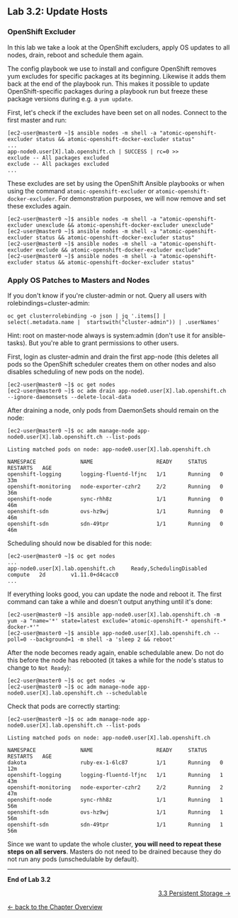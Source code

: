 ## Lab 3.2: Update Hosts

### OpenShift Excluder
In this lab we take a look at the OpenShift excluders, apply OS updates to all nodes, drain, reboot and schedule them again.

The config playbook we use to install and configure OpenShift removes yum excludes for specific packages at its beginning. Likewise it adds them back at the end of the playbook run. This makes it possible to update OpenShift-specific packages during a playbook run but freeze these package versions during e.g. a `yum update`.

First, let's check if the excludes have been set on all nodes. Connect to the first master and run:
```
[ec2-user@master0 ~]$ ansible nodes -m shell -a "atomic-openshift-excluder status && atomic-openshift-docker-excluder status"
...
app-node0.user[X].lab.openshift.ch | SUCCESS | rc=0 >>
exclude -- All packages excluded
exclude -- All packages excluded
...
```

These excludes are set by using the OpenShift Ansible playbooks or when using the command `atomic-openshift-excluder` or `atomic-openshift-docker-excluder`. For demonstration purposes, we will now remove and set these excludes again.

```
[ec2-user@master0 ~]$ ansible nodes -m shell -a "atomic-openshift-excluder unexclude && atomic-openshift-docker-excluder unexclude"
[ec2-user@master0 ~]$ ansible nodes -m shell -a "atomic-openshift-excluder status && atomic-openshift-docker-excluder status"
[ec2-user@master0 ~]$ ansible nodes -m shell -a "atomic-openshift-excluder exclude && atomic-openshift-docker-excluder exclude"
[ec2-user@master0 ~]$ ansible nodes -m shell -a "atomic-openshift-excluder status && atomic-openshift-docker-excluder status"
```


### Apply OS Patches to Masters and Nodes

If you don't know if you're cluster-admin or not.
Query all users with rolebindings=cluster-admin:
```
oc get clusterrolebinding -o json | jq '.items[] | select(.metadata.name |  startswith("cluster-admin")) | .userNames'
```

Hint: root on master-node always is system:admin (don't use it for ansible-tasks). But you're able to grant permissions to other users.

First, login as cluster-admin and drain the first app-node (this deletes all pods so the OpenShift scheduler creates them on other nodes and also disables scheduling of new pods on the node).
```
[ec2-user@master0 ~]$ oc get nodes
[ec2-user@master0 ~]$ oc adm drain app-node0.user[X].lab.openshift.ch --ignore-daemonsets --delete-local-data
```

After draining a node, only pods from DaemonSets should remain on the node:
```
[ec2-user@master0 ~]$ oc adm manage-node app-node0.user[X].lab.openshift.ch --list-pods

Listing matched pods on node: app-node0.user[X].lab.openshift.ch

NAMESPACE              NAME                    READY     STATUS    RESTARTS   AGE
openshift-logging      logging-fluentd-lfjnc   1/1       Running   0          33m
openshift-monitoring   node-exporter-czhr2     2/2       Running   0          36m
openshift-node         sync-rhh8z              1/1       Running   0          46m
openshift-sdn          ovs-hz9wj               1/1       Running   0          46m
openshift-sdn          sdn-49tpr               1/1       Running   0          46m
```

Scheduling should now be disabled for this node:
```
[ec2-user@master0 ~]$ oc get nodes
...
app-node0.user[X].lab.openshift.ch     Ready,SchedulingDisabled   compute   2d        v1.11.0+d4cacc0
...

```

If everything looks good, you can update the node and reboot it. The first command can take a while and doesn't output anything until it's done:
```
[ec2-user@master0 ~]$ ansible app-node0.user[X].lab.openshift.ch -m yum -a "name='*' state=latest exclude='atomic-openshift-* openshift-* docker-*'"
[ec2-user@master0 ~]$ ansible app-node0.user[X].lab.openshift.ch --poll=0 --background=1 -m shell -a 'sleep 2 && reboot'
```

After the node becomes ready again, enable schedulable anew. Do not do this before the node has rebooted (it takes a while for the node's status to change to `Not Ready`):
```
[ec2-user@master0 ~]$ oc get nodes -w
[ec2-user@master0 ~]$ oc adm manage-node app-node0.user[X].lab.openshift.ch --schedulable
```

Check that pods are correctly starting:
```
[ec2-user@master0 ~]$ oc adm manage-node app-node0.user[X].lab.openshift.ch --list-pods

Listing matched pods on node: app-node0.user[X].lab.openshift.ch

NAMESPACE              NAME                    READY     STATUS    RESTARTS   AGE
dakota                 ruby-ex-1-6lc87         1/1       Running   0          12m
openshift-logging      logging-fluentd-lfjnc   1/1       Running   1          43m
openshift-monitoring   node-exporter-czhr2     2/2       Running   2          47m
openshift-node         sync-rhh8z              1/1       Running   1          56m
openshift-sdn          ovs-hz9wj               1/1       Running   1          56m
openshift-sdn          sdn-49tpr               1/1       Running   1          56m
```

Since we want to update the whole cluster, **you will need to repeat these steps on all servers**. Masters do not need to be drained because they do not run any pods (unschedulable by default).

---

**End of Lab 3.2**

<p width="100px" align="right"><a href="33_persistent_storage.md">3.3 Persistent Storage →</a></p>

[← back to the Chapter Overview](30_daily_business.md)
